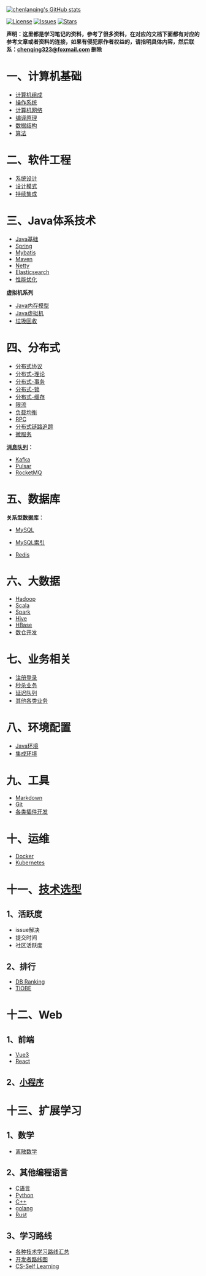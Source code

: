 [![chenlanqing's GitHub stats](https://github-readme-stats.vercel.app/api?username=chenlanqing&show_icons=true&theme=radical)](https://github.com/anuraghazra/github-readme-stats)

[![License](https://img.shields.io/github/license/chenlanqing/Java-Programmer)](https://github.com/chenlanqing/Java-Programmer/blob/master/LICENSE)
[![Issues](https://img.shields.io/github/issues/chenlanqing/Java-Programmer)](https://github.com/chenlanqing/Java-Programmer/issues)
[![Stars](https://img.shields.io/github/stars/chenlanqing/Java-Programmer)](https://github.com/chenlanqing/Java-Programmer)

**声明：这里都是学习笔记的资料，参考了很多资料，在对应的文档下面都有对应的参考文章或者资料的连接，如果有侵犯原作者权益的，请指明具体内容，然后联系：chenqing323@foxmail.com 删除** 

# 一、计算机基础

- [计算机组成](计算机组成/计算机组成.md)
- [操作系统](计算机组成/操作系统)
- [计算机网络](计算机网络/网络基础.md)
- [编译原理](编译原理/编译原理.md)
- [数据结构](算法与数据结构/数据结构)
- [算法](算法与数据结构/算法)

# 二、软件工程

- [系统设计](软件工程/软件设计/系统设计.md)
- [设计模式](软件工程/软件设计/设计模式.md)
- [持续集成](软件工程/持续集成.md)

# 三、Java体系技术

- [Java基础](Java/Java基础)
- [Spring](Java/Java框架/Spring/Spring.md)
- [Mybatis](Java/Java框架/Mybatis.md)
- [Maven](Java/Java框架/Maven.md)
- [Netty](Java/Java框架/NIO-Netty.md)
- [Elasticsearch](Java/Java框架/搜索/Elasticsearch.md)
- [性能优化](性能优化/性能优化.md)

**虚拟机系列**
- [Java内存模型](Java/Java虚拟机/JMM-Java内存模型.md)
- [Java虚拟机](Java/Java虚拟机/JVM-Java虚拟机.md)
- [垃圾回收](Java/Java虚拟机/JVM-GC垃圾回收机制.md)

# 四、分布式

- [分布式协议](Java/分布式/分布式协议)
- [分布式-理论](Java/分布式/分布式.md#二分布式理论基础)
- [分布式-事务](Java/分布式/分布式.md#三分布式事务)
- [分布式-锁](Java/分布式/分布式.md#五分布式锁)
- [分布式-缓存](Java/分布式/分布式.md#六分布式缓存)
- [限流](Java/分布式/分布式.md#八限流)
- [负载均衡](Java/分布式/分布式.md#九负载均衡)
- [RPC](Java/分布式/分布式.md#十一RPC)
- [分布式链路追踪](Java/分布式/分布式.md#十分布式链路追踪)
- [微服务](Java/分布式/微服务.md)
  
**[消息队列](Java/分布式/消息队列/消息中间件.md)：**
- [Kafka](Java/分布式/消息队列/Kafka.md)
- [Pulsar](Java/分布式/消息队列/Pulsar.md)
- [RocketMQ](Java/分布式/消息队列/RocketMQ.md)

# 五、数据库

**关系型数据库**：
- [MySQL](数据库/MySQL/MySQL.md)
- [MySQL索引](数据库/MySQL/MySQL索引.md)

- [Redis](Java/分布式/Redis与Memcached.md)

# 六、大数据

- [Hadoop](大数据/Hadoop.md)
- [Scala](大数据/Scala.md)
- [Spark](大数据/Spark.md)
- [Hive](大数据/Hive.md)
- [HBase](大数据/HBase.md)
- [数仓开发](大数据/数仓开发.md)

# 七、业务相关

- [注册登录](实际业务/注册登录.md)
- [秒杀业务](实际业务/业务系统.md#一秒杀系统)
- [延迟队列](实际业务/业务系统.md#二延迟队列)
- [其他各类业务](实际业务/业务系统.md)

# 八、环境配置

- [Java环境](辅助资料/环境配置/Java环境.md)
- [集成环境](辅助资料/环境配置/Linux环境.md)

# 九、工具

- [Markdown](辅助资料/Markdown.md)
- [Git](辅助资料/Git)
- [各类插件开发](辅助资料/插件开发.md)

# 十、运维

- [Docker](运维/容器化技术.md)
- [Kubernetes](运维/Kubernetes.md)

# 十一、[技术选型](技术选型.md)

## 1、活跃度

- issue解决
- 提交时间
- 社区活跃度

## 2、排行

- [DB Ranking](https://db-engines.com/en/ranking)
- [TIOBE](https://www.tiobe.com/tiobe-index/)

# 十二、Web

## 1、前端

- [Vue3](Web前端/Vue3)
- [React](Web前端/React)

## 2、[小程序](小程序/微信小程序.md)

# 十三、扩展学习

## 1、数学

- [离散数学](数学/离散数学.md)

## 2、其他编程语言

- [C语言](编程语言/C语言.md)
- [Python](编程语言/Python/Python3/)
- [C++](编程语言/C++.md)
- [golang](编程语言/go.md)
- [Rust](编程语言/Rust.md)

## 3、学习路线

- [各种技术学习路线汇总](https://www.yuque.com/snailclimb/dr6cvl/et904p)
- [开发者路线图](https://github.com/kamranahmedse/developer-roadmap)
- [CS-Self Learning](https://csdiy.wiki/)
